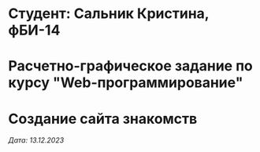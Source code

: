 # Студент: Сальник Кристина, фБИ-14

# Расчетно-графическое задание по курсу "Web-программирование"

# Создание сайта знакомств

*Дата: 13.12.2023*